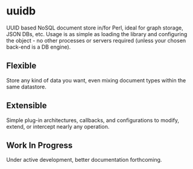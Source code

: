 # uuidb
UUID based NoSQL document store in/for Perl, ideal for graph storage, JSON DBs, etc.
Usage is as simple as loading the library and configuring the object - no other
processes or servers required (unless your chosen back-end is a DB engine).

## Flexible
Store any kind of data you want, even mixing document types within the same datastore.

## Extensible
Simple plug-in architectures, callbacks, and configurations to modify, extend, or intercept nearly any operation.

## Work In Progress

Under active development, better documentation forthcoming.
